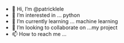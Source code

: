 - 👋 Hi, I’m @patricklele
- 👀 I’m interested in ... python
- 🌱 I’m currently learning ... machine learning 
- 💞️ I’m looking to collaborate on ...my project 
- 📫 How to reach me ...

<!---
patricklele/patricklele is a ✨ special ✨ repository because its `README.md` (this file) appears on your GitHub profile.
You can click the Preview link to take a look at your changes.
--->
